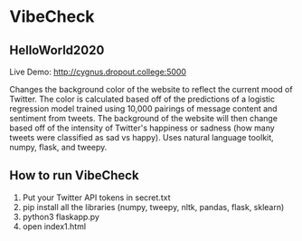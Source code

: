 # VibeCheck
## HelloWorld2020

Live Demo: http://cygnus.dropout.college:5000

Changes the background color of the website to reflect the current mood of Twitter. 
The color is calculated based off of the predictions of a logistic regression model trained using 10,000 pairings of message content and sentiment from tweets.
The background of the website will then change based off of the intensity of Twitter's happiness or sadness (how many tweets were classified as sad vs happy).
Uses natural language toolkit, numpy, flask, and tweepy.

## How to run VibeCheck
1) Put your Twitter API tokens in secret.txt
2) pip install all the libraries (numpy, tweepy, nltk, pandas, flask, sklearn)
3) python3 flaskapp.py
4) open index1.html
